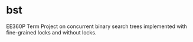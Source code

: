 # bst
EE360P Term Project on concurrent binary search trees implemented with fine-grained locks and without locks. 
